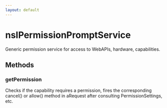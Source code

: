```yaml
---
layout: default
---
```


# nsIPermissionPromptService #

Generic permission service for access to WebAPIs, hardware, capabilities.


## Methods ##

### getPermission ###

Checks if the capability requires a permission, fires the corresponding cancel() 
or allow() method in aRequest after consulting PermissionSettings, etc.

